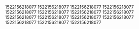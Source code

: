 1522156218077
1522156218077
1522156218077
1522156218077
1522156218077
1522156218077
1522156218077
1522156218077
1522156218077
1522156218077
1522156218077
1522156218077
1522156218077
1522156218077
1522156218077